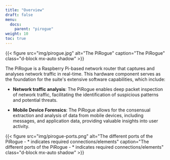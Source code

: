 ```yaml
---
title: "Overview"
draft: false
menu:
  docs:
    parent: "pirogue"
weight: 10
toc: true
---
```



{{< figure src="img/pirogue.jpg" alt="The PiRogue" caption="The PiRogue" class="d-block mx-auto shadow" >}}


The PiRogue is a Raspberry Pi-based network router that captures and analyses network traffic in real-time. This hardware component serves as the foundation for the suite's extensive software capabilities, which include:

* **Network traffic analysis**: The PiRogue enables deep packet inspection of network traffic, facilitating the identification of suspicious patterns and potential threats.

* **Mobile Device Forensics**: The PiRogue allows for the consensual extraction and analysis of data from mobile devices, including messages, and application data, providing valuable insights into user activity.

{{< figure src="img/pirogue-ports.png" alt="The different ports of the PiRogue - * indicates required connections/elements" caption="The different ports of the PiRogue - * indicates required connections/elements" class="d-block mx-auto shadow" >}}